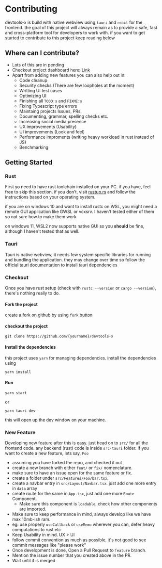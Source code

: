 

# Contributing

devtools-x is build with native webview using `tauri` and `react` for the frontend. the goal of this project will always remain as to provide
a safe, fast and cross-platform tool for developers to work with. if you want to get started to contribute to this project keep reading below


## Where can I contribute?

- Lots of this are in pending
- Checkout project dashboard here: [Link](https://github.com/orgs/fosslife/projects/1)
- Apart from adding new features you can also help out in:
  - Code cleanup
  - Security checks (There are few loopholes at the moment)
  - Writting UI test cases
  - Optimizing UI
  - Finishing all `TODO:s` and `FIXME:s`
  - Fixing Typescript type errors
  - Maintaing projects Issues, PRs,
  - Documenting, grammar, spelling checks etc.
  - Increasing social media presence
  - UX improvements (Usability)
  - UI improvements (Look and feel)
  - Performance improments (writing heavy workload in rust instead of JS)
  - Benchmarking

## Getting Started

### Rust

First yo need to have rust toolchain installed on your PC. if you have, feel free to skip this section. if you don't, visit [rustup.rs](https://rustup.rs/) and follow the instructions based on your operating system.

if you are on windows 10 and want to install rustc on WSL, you might need a remote GUI application like GWSL or vcxsrv. I haven't tested either of them so not sure how to make them work

on windows 11, WSL2 now supports native GUI so you __should__ be fine, although I haven't tested that as well.

### Tauri
Tauri is native webview, it needs few system specific libraries for running and bundling the application. 
they may change over time so follow the official [tauri documentation](https://tauri.app/v1/guides/getting-started/prerequisites) to install tauri dependencies


### Checkout

Once you have rust setup (check with `rustc --version` or `cargo --version`), there's nothing really to do.

#### Fork the project
create a fork on github by using `fork` button


#### checkout the project

```
git clone https://github.com/{yourname}/devtools-x
```


#### Install the dependencies

this project uses `yarn` for managing dependencies. install the dependencies using

```
yarn install
```


#### Run

```
yarn start
```

or

```
yarn tauri dev
```

this will open up the dev window on your machine. 




### New Feature

Developing new feature after this is easy. just head on to `src/` for all the frontend code. any backend (rust) code is inside `src-tauri` folder. If you want to create a new feature, lets say, `Foo`

 - assuming you have forked the repo, and checked it out
 - create a new branch with either `feat/` or `fix/` nomenclature.
 - make sure to have an issue open for the same feature or fix.
 - create a folder under `src/Features/Foo/bar.tsx`. 
 - create a navbar entry in `src/Layout/Navbar.tsx`. just add one more entry in `data` array
 - create route for the same in `App.tsx`, just add one more `Route` Component. 
   - Make sure this component is `loadable`, check how other components are imported.
 - Make sure to keep performance in mind, always develop like we have max 10mb-ish ram.
 - eg: use properly `useCallback` or `useMemo` wherever you can, defer heavy computations to rust etc
 - Keep Usability in mind. UX > UI
 - follow commit convention as much as possible. it's not good to see commit messages like "please work"
 - Once development is done, Open a Pull Request to `feature` branch. 
 - Mention the issue number that you created above in the PR.
 - Wait until it is merged
